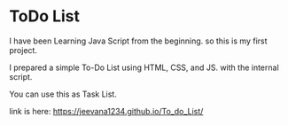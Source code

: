 # ToDo List

I have been Learning Java Script from the beginning. so this is my first project.

I prepared a simple To-Do List using HTML, CSS, and JS. with the internal script.

You can use this as Task List.

link is here: https://jeevana1234.github.io/To_do_List/
